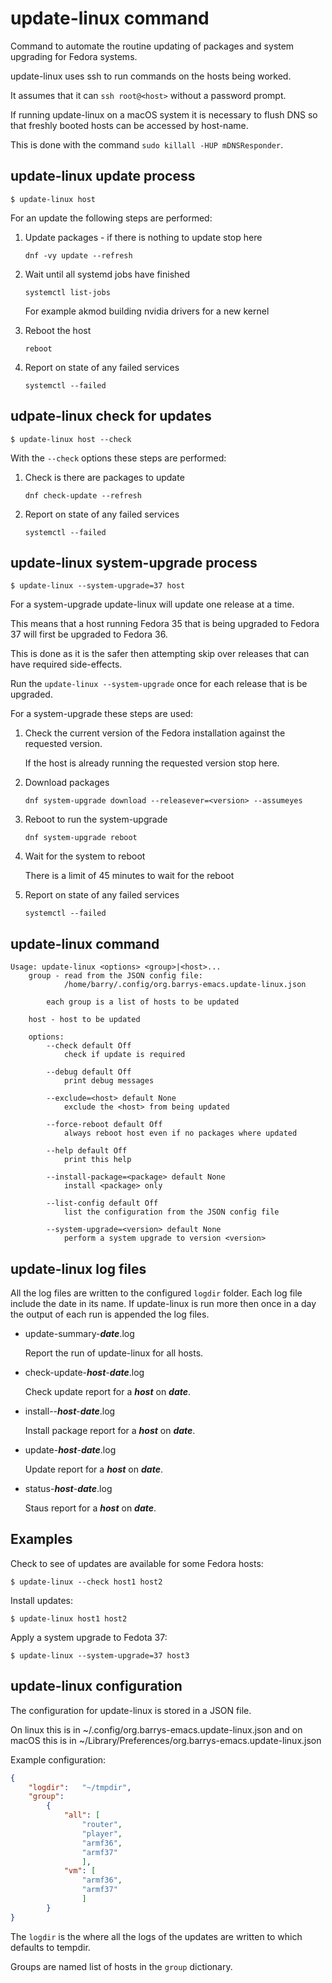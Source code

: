 # update-linux command

Command to automate the routine updating of packages and system upgrading for Fedora systems.

update-linux uses ssh to run commands on the hosts being worked.

It assumes that it can `ssh root@<host>` without a password prompt.

If running update-linux on a macOS system it is necessary to flush DNS so that freshly booted hosts can be accessed by host-name.

This is done with the command `sudo killall -HUP mDNSResponder`.

## update-linux update process

```
$ update-linux host
```

For an update the following steps are performed:

1. Update packages  - if there is nothing to update stop here

    `dnf -vy update --refresh`

1. Wait until all systemd jobs have finished

    `systemctl list-jobs`

    For example akmod building nvidia drivers for a new kernel

1. Reboot the host

    `reboot`

1. Report on state of any failed services

    `systemctl --failed`

## udpate-linux check for updates

```
$ update-linux host --check
```

With the `--check` options these steps are performed:

1. Check is there are packages to update

    `dnf check-update --refresh`

1. Report on state of any failed services

    `systemctl --failed`

## update-linux system-upgrade process

```
$ update-linux --system-upgrade=37 host
```

For a system-upgrade update-linux will update one release at a time.

This means that a host running Fedora 35 that is being upgraded to Fedora 37 will first be upgraded to Fedora 36.

This is done as it is the safer then attempting skip over releases that can have required side-effects.

Run the `update-linux --system-upgrade` once for each release that is be upgraded.

For a system-upgrade these steps are used:

1. Check the current version of the Fedora installation against the requested version.

    If the host is already running the requested version stop here.

1. Download packages

    `dnf system-upgrade download --releasever=<version> --assumeyes`

1. Reboot to run the system-upgrade

    `dnf system-upgrade reboot`

1. Wait for the system to reboot

    There is a limit of 45 minutes to wait for the reboot

1. Report on state of any failed services

    `systemctl --failed`

## update-linux command

```
Usage: update-linux <options> <group>|<host>...
    group - read from the JSON config file:
            /home/barry/.config/org.barrys-emacs.update-linux.json

        each group is a list of hosts to be updated

    host - host to be updated

    options:
        --check default Off
            check if update is required

        --debug default Off
            print debug messages

        --exclude=<host> default None
            exclude the <host> from being updated

        --force-reboot default Off
            always reboot host even if no packages where updated

        --help default Off
            print this help

        --install-package=<package> default None
            install <package> only

        --list-config default Off
            list the configuration from the JSON config file

        --system-upgrade=<version> default None
            perform a system upgrade to version <version>
```

## update-linux log files

All the log files are written to the configured `logdir` folder.
Each log file include the date in its name.
If update-linux is run more then once in a day the output of each run is appended the log files.

* update-summary-***date***.log

    Report the run of update-linux for all hosts.

* check-update-***host***-***date***.log

    Check update report for a ***host*** on ***date***.

* install--***host***-***date***.log

    Install package report for a ***host*** on ***date***.

* update-***host***-***date***.log

    Update report for a ***host*** on ***date***.

* status-***host***-***date***.log

    Staus report for a ***host*** on ***date***.

## Examples

Check to see of updates are available for some Fedora hosts:

```
$ update-linux --check host1 host2
```

Install updates:

```
$ update-linux host1 host2
```

Apply a system upgrade to Fedota 37:

```
$ update-linux --system-upgrade=37 host3
```

## update-linux configuration

The configuration for update-linux is stored in a JSON file.

On linux this is in ~/.config/org.barrys-emacs.update-linux.json and
on macOS this is in ~/Library/Preferences/org.barrys-emacs.update-linux.json

Example configuration:

```json
{
    "logdir":   "~/tmpdir",
    "group":
        {
            "all": [
                "router",
                "player",
                "armf36",
                "armf37"
                ],
            "vm": [
                "armf36",
                "armf37"
                ]
        }
}

```

The `logdir` is the where all the logs of the updates are written to which defaults to tempdir.

Groups are named list of hosts in the `group` dictionary.
